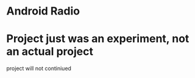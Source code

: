 # Android Radio

# Project just was an experiment, not an actual project

project will not continiued

